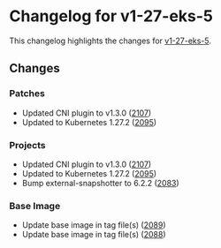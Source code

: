 # Changelog for v1-27-eks-5

This changelog highlights the changes for [v1-27-eks-5](https://github.com/aws/eks-distro/tree/v1-27-eks-5).

## Changes

### Patches
* Updated CNI plugin to v1.3.0 ([2107](https://github.com/aws/eks-distro/pull/2107))
* Updated to Kubernetes 1.27.2 ([2095](https://github.com/aws/eks-distro/pull/2095))

### Projects
* Updated CNI plugin to v1.3.0 ([2107](https://github.com/aws/eks-distro/pull/2107))
* Updated to Kubernetes 1.27.2 ([2095](https://github.com/aws/eks-distro/pull/2095))
* Bump external-snapshotter to 6.2.2 ([2083](https://github.com/aws/eks-distro/pull/2083))

### Base Image
* Update base image in tag file(s) ([2089](https://github.com/aws/eks-distro/pull/2089))
* Update base image in tag file(s) ([2088](https://github.com/aws/eks-distro/pull/2088))

